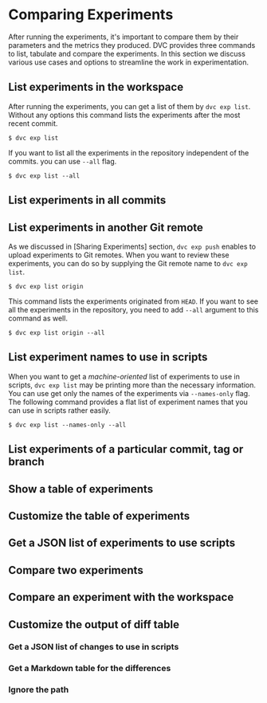 # Comparing Experiments

After running the experiments, it's important to compare them by their
parameters and the metrics they produced. DVC provides three commands to list,
tabulate and compare the experiments. In this section we discuss various use
cases and options to streamline the work in experimentation.

## List experiments in the workspace

After running the experiments, you can get a list of them by `dvc exp list`.
Without any options this command lists the experiments after the most recent
commit.

```dvc
$ dvc exp list
```

If you want to list all the experiments in the repository independent of the
commits. you can use `--all` flag.

```dvc
$ dvc exp list --all
```

## List experiments in all commits

## List experiments in another Git remote

As we discussed in [Sharing Experiments] section, `dvc exp push` enables to
upload experiments to Git remotes. When you want to review these experiments,
you can do so by supplying the Git remote name to `dvc exp list`.

```dvc
$ dvc exp list origin
```

This command lists the experiments originated from `HEAD`. If you want to see
all the experiments in the repository, you need to add `--all` argument to this
command as well.

```dvc
$ dvc exp list origin --all
```

## List experiment names to use in scripts

When you want to get a _machine-oriented_ list of experiments to use in scripts,
`dvc exp list` may be printing more than the necessary information. You can use
get only the names of the experiments via `--names-only` flag. The following
command provides a flat list of experiment names that you can use in scripts
rather easily.

```dvc
$ dvc exp list --names-only --all
```

## List experiments of a particular commit, tag or branch

## Show a table of experiments

## Customize the table of experiments

## Get a JSON list of experiments to use scripts

## Compare two experiments

## Compare an experiment with the workspace

## Customize the output of diff table

### Get a JSON list of changes to use in scripts

### Get a Markdown table for the differences

### Ignore the path
